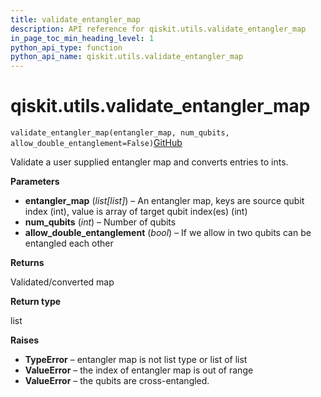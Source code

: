 ```yaml
---
title: validate_entangler_map
description: API reference for qiskit.utils.validate_entangler_map
in_page_toc_min_heading_level: 1
python_api_type: function
python_api_name: qiskit.utils.validate_entangler_map
---
```


# qiskit.utils.validate\_entangler\_map

<span id="qiskit.utils.validate_entangler_map" />

`validate_entangler_map(entangler_map, num_qubits, allow_double_entanglement=False)`[GitHub](https://github.com/qiskit/qiskit/tree/stable/0.39/qiskit/utils/entangler_map.py "view source code")

Validate a user supplied entangler map and converts entries to ints.

**Parameters**

*   **entangler\_map** (*list\[list]*) – An entangler map, keys are source qubit index (int), value is array of target qubit index(es) (int)
*   **num\_qubits** (*int*) – Number of qubits
*   **allow\_double\_entanglement** (*bool*) – If we allow in two qubits can be entangled each other

**Returns**

Validated/converted map

**Return type**

list

**Raises**

*   **TypeError** – entangler map is not list type or list of list
*   **ValueError** – the index of entangler map is out of range
*   **ValueError** – the qubits are cross-entangled.

